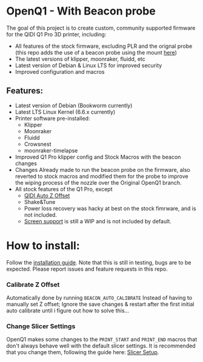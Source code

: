 # OpenQ1 - With Beacon probe
The goal of this project is to create custom, community supported firmware for the QIDI Q1 Pro 3D printer, including:
- All features of the stock firmware, excluding PLR and the orignal probe (this repo adds the use of a beacon probe using the mount [here](https://github.com/keyboardspecialist/q1pro_beacon/blob/main/beacon%20shroud%20v11.step))
- The latest versions of klipper, moonraker, fluidd, etc
- Latest version of Debian & Linux LTS for improved security 
- Improved configuration and macros

## Features:
- Latest version of Debian (Bookworm currently)
- Latest LTS Linux Kernel (6.6.x currently)
- Printer software pre-installed:
    - Klipper
    - Moonraker
    - Fluidd
    - Crowsnest
    - moonraker-timelapse
- Improved Q1 Pro klipper config and Stock Macros with the beacon changes
- Changes Already made to run the beacon probe on the firmware, also reverted to stock macros and modified them for the probe to improve the wiping process of the nozzle over the Original OpenQ1 branch.
- All stock features of the Q1 Pro, except
    - [QIDI Auto Z Offset](https://github.com/frap129/qidi_auto_z_offset)
    - Shake&Tune
    - Power loss recovery was hacky at best on the stock fimrware, and is not included.
    - [Screen support](https://github.com/frap129/klipmi) is still a WIP and is not included by default.

# How to install:
Follow the [installation guide](docs/Installation.md). Note that this is still in testing, bugs are to be expected. Please report issues and feature requests in this repo.

### Calibrate Z Offset
Automatically done by running `BEACON_AUTO_CALIBRATE` Instead of having to manually set Z offset; Ignore the save changes & restart after the first initial auto calibrate until i figure out how to solve this...

### Change Slicer Settings
OpenQ1 makes some changes to the `PRINT_START` and `PRINT_END` macros that don't always behave well with the default slicer settings. It is recommended that you change them, following the guide here: [Slicer Setup](docs/Slicer-Setup.md).
